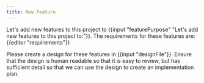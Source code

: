 ```yaml
---
title: New Feature
---
```

Let's add new features to this project to {{input "featurePurpose" "Let's add new features to this project to:"}}. The requirements for these features are:
{{editor "requirements"}}

Please create a design for these features in {{input "designFile"}}. Ensure that the design is human readable so that it is easy to review, but has sufficient detail so that we can use the design to create an implementation plan.
